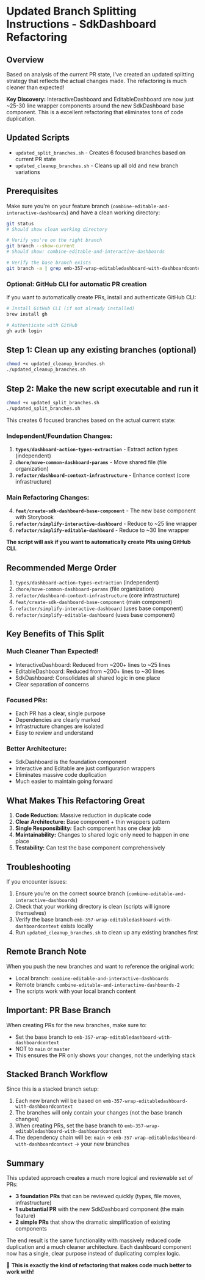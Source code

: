# Updated Branch Splitting Instructions - SdkDashboard Refactoring

## Overview
Based on analysis of the current PR state, I've created an updated splitting strategy that reflects the actual changes made. The refactoring is much cleaner than expected!

**Key Discovery:** InteractiveDashboard and EditableDashboard are now just ~25-30 line wrapper components around the new SdkDashboard base component. This is a excellent refactoring that eliminates tons of code duplication.

## Updated Scripts
- `updated_split_branches.sh` - Creates 6 focused branches based on current PR state
- `updated_cleanup_branches.sh` - Cleans up all old and new branch variations

## Prerequisites
Make sure you're on your feature branch (`combine-editable-and-interactive-dashboards`) and have a clean working directory:
```bash
git status
# Should show clean working directory

# Verify you're on the right branch
git branch --show-current
# Should show: combine-editable-and-interactive-dashboards

# Verify the base branch exists
git branch -a | grep emb-357-wrap-editabledashboard-with-dashboardcontext
```

### Optional: GitHub CLI for automatic PR creation
If you want to automatically create PRs, install and authenticate GitHub CLI:
```bash
# Install GitHub CLI (if not already installed)
brew install gh

# Authenticate with GitHub
gh auth login
```

## Step 1: Clean up any existing branches (optional)
```bash
chmod +x updated_cleanup_branches.sh
./updated_cleanup_branches.sh
```

## Step 2: Make the new script executable and run it
```bash
chmod +x updated_split_branches.sh
./updated_split_branches.sh
```

This creates 6 focused branches based on the actual current state:

### **Independent/Foundation Changes:**
1. **`types/dashboard-action-types-extraction`** - Extract action types (independent)
2. **`chore/move-common-dashboard-params`** - Move shared file (file organization)
3. **`refactor/dashboard-context-infrastructure`** - Enhance context (core infrastructure)

### **Main Refactoring Changes:**
4. **`feat/create-sdk-dashboard-base-component`** - The new base component with Storybook
5. **`refactor/simplify-interactive-dashboard`** - Reduce to ~25 line wrapper
6. **`refactor/simplify-editable-dashboard`** - Reduce to ~30 line wrapper

**The script will ask if you want to automatically create PRs using GitHub CLI.**

## Recommended Merge Order
1. `types/dashboard-action-types-extraction` (independent)
2. `chore/move-common-dashboard-params` (file organization)
3. `refactor/dashboard-context-infrastructure` (core infrastructure)
4. `feat/create-sdk-dashboard-base-component` (main component)
5. `refactor/simplify-interactive-dashboard` (uses base component)
6. `refactor/simplify-editable-dashboard` (uses base component)

## Key Benefits of This Split

### **Much Cleaner Than Expected!**
- InteractiveDashboard: Reduced from ~200+ lines to ~25 lines
- EditableDashboard: Reduced from ~200+ lines to ~30 lines
- SdkDashboard: Consolidates all shared logic in one place
- Clear separation of concerns

### **Focused PRs:**
- Each PR has a clear, single purpose
- Dependencies are clearly marked
- Infrastructure changes are isolated
- Easy to review and understand

### **Better Architecture:**
- SdkDashboard is the foundation component
- Interactive and Editable are just configuration wrappers
- Eliminates massive code duplication
- Much easier to maintain going forward

## What Makes This Refactoring Great

1. **Code Reduction:** Massive reduction in duplicate code
2. **Clear Architecture:** Base component + thin wrappers pattern
3. **Single Responsibility:** Each component has one clear job
4. **Maintainability:** Changes to shared logic only need to happen in one place
5. **Testability:** Can test the base component comprehensively

## Troubleshooting
If you encounter issues:
1. Ensure you're on the correct source branch (`combine-editable-and-interactive-dashboards`)
2. Check that your working directory is clean (scripts will ignore themselves)
3. Verify the base branch `emb-357-wrap-editabledashboard-with-dashboardcontext` exists locally
4. Run `updated_cleanup_branches.sh` to clean up any existing branches first

## Remote Branch Note
When you push the new branches and want to reference the original work:
- Local branch: `combine-editable-and-interactive-dashboards`
- Remote branch: `combine-editable-and-interactive-dashboards-2`
- The scripts work with your local branch content

## Important: PR Base Branch
When creating PRs for the new branches, make sure to:
- Set the base branch to `emb-357-wrap-editabledashboard-with-dashboardcontext` 
- NOT to `main` or `master`
- This ensures the PR only shows your changes, not the underlying stack

## Stacked Branch Workflow
Since this is a stacked branch setup:
1. Each new branch will be based on `emb-357-wrap-editabledashboard-with-dashboardcontext`
2. The branches will only contain your changes (not the base branch changes)
3. When creating PRs, set the base branch to `emb-357-wrap-editabledashboard-with-dashboardcontext`
4. The dependency chain will be: `main` → `emb-357-wrap-editabledashboard-with-dashboardcontext` → your new branches

## Summary

This updated approach creates a much more logical and reviewable set of PRs:

- **3 foundation PRs** that can be reviewed quickly (types, file moves, infrastructure)
- **1 substantial PR** with the new SdkDashboard component (the main feature)
- **2 simple PRs** that show the dramatic simplification of existing components

The end result is the same functionality with massively reduced code duplication and a much cleaner architecture. Each dashboard component now has a single, clear purpose instead of duplicating complex logic.

🎉 **This is exactly the kind of refactoring that makes code much better to work with!**
